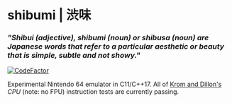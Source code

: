 # shibumi | 渋味
### **_"Shibui (adjective), shibumi (noun) or shibusa (noun) are Japanese words that refer to a particular aesthetic or beauty that is simple, subtle and not showy."_**
[![CodeFactor](https://www.codefactor.io/repository/github/cocosimone/shibumi/badge)](https://www.codefactor.io/repository/github/cocosimone/shibumi)

Experimental Nintendo 64 emulator in C11/C++17.
All of [Krom and Dillon's](tests/) *CPU* (note: no FPU) instruction tests are currently passing.